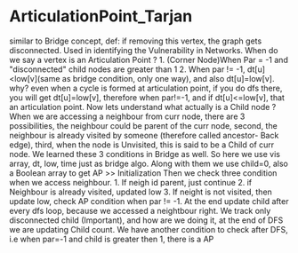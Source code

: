 # ArticulationPoint_Tarjan
similar to Bridge concept, def: if removing this vertex, the graph gets disconnected. Used in identifying the Vulnerability in Networks.
When do we say a vertex is an Articulation Point ? 1. (Corner Node)When Par = -1 and "disconnected" child nodes are greater than 1 2. When par != -1, dt[u]<low[v](same as bridge condition, only one way), and also dt[u]=low[v]. why? even when a cycle is formed at articulation point, if you do dfs there, you will get dt[u]=low[v], therefore when par!=-1, and if dt[u]<=low[v], that an articulation point.
Now lets understand what actually is a Child node ? When we are accessing a neighbour from curr node, there are 3 possibilities, the neighbour could be parent of the curr node, second, the neighbour is already visited by someone (therefore called ancestor- Back edge), third, when the node is Unvisited, this is said to be a Child of curr node. We learned these 3 conditions in Bridge as well. 
So here we use vis array, dt, low, time just as bridge algo. Along with them we use child=0, also a Boolean array to get AP >> Initialization
Then we check three condition when we access neighbour. 1. If neigh id parent, just continue 2. if Neighbour is already visited, updated low 3. If neight is not visited, then update low, check AP condition when par != -1. At the end update child after every dfs loop, because we accessed a neightbour right. We track only disconnected child (Important), and how are we doing it, at the end of DFS we are updating Child count. 
We have another condition to check after DFS, i.e when par=-1 and child is greater then 1, there is a AP
